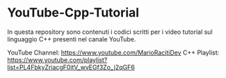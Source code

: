 # YouTube-Cpp-Tutorial
In questa repository sono contenuti i codici scritti per i video tutorial sul linguaggio C++ presenti nel canale YouTube.

YouTube Channel: https://www.youtube.com/MarioRacitiDev
C++ Playlist: https://www.youtube.com/playlist?list=PL4FbkyZriacgF0itV_wvEGf3Zo_j2qGF6
